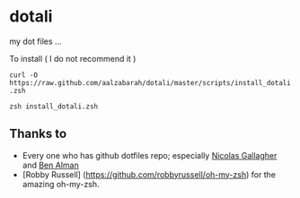 dotali
======

my dot files ...

To install ( I do not recommend it )

`curl -O https://raw.github.com/aalzabarah/dotali/master/scripts/install_dotali.zsh`

`zsh install_dotali.zsh`


## Thanks to
* Every one who has github dotfiles repo; especially [Nicolas Gallagher](https://github.com/necolas/dotfiles) and [Ben Alman](https://github.com/cowboy/dotfiles) 
* [Robby Russell] (https://github.com/robbyrussell/oh-my-zsh) for the amazing oh-my-zsh.
